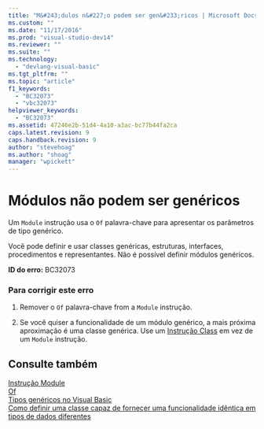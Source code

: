 ```yaml
---
title: "M&#243;dulos n&#227;o podem ser gen&#233;ricos | Microsoft Docs"
ms.custom: ""
ms.date: "11/17/2016"
ms.prod: "visual-studio-dev14"
ms.reviewer: ""
ms.suite: ""
ms.technology: 
  - "devlang-visual-basic"
ms.tgt_pltfrm: ""
ms.topic: "article"
f1_keywords: 
  - "BC32073"
  - "vbc32073"
helpviewer_keywords: 
  - "BC32073"
ms.assetid: 47246e2b-51d4-4a10-a3ac-bc77b44fa2ca
caps.latest.revision: 9
caps.handback.revision: 9
author: "stevehoag"
ms.author: "shoag"
manager: "wpickett"
---
```

# M&#243;dulos n&#227;o podem ser gen&#233;ricos
Um `Module` instrução usa o `Of` palavra\-chave para apresentar os parâmetros de tipo genérico.  
  
 Você pode definir e usar classes genéricas, estruturas, interfaces, procedimentos e representantes. Não é possível definir módulos genéricos.  
  
 **ID do erro:** BC32073  
  
### Para corrigir este erro  
  
1.  Remover o `Of` palavra\-chave from a `Module` instrução.  
  
2.  Se você quiser a funcionalidade de um módulo genérico, a mais próxima aproximação é uma classe genérica. Use um [Instrução Class](../../visual-basic/language-reference/statements/class-statement.md) em vez de um `Module` instrução.  
  
## Consulte também  
 [Instrução Module](../../visual-basic/language-reference/statements/module-statement.md)   
 [Of](../../visual-basic/language-reference/statements/of-clause.md)   
 [Tipos genéricos no Visual Basic](../../visual-basic/programming-guide/language-features/data-types/generic-types.md)   
 [Como definir uma classe capaz de fornecer uma funcionalidade idêntica em tipos de dados diferentes](../Topic/How%20to:%20Define%20a%20Class%20That%20Can%20Provide%20Identical%20Functionality%20on%20Different%20Data%20Types%20\(Visual%20Basic\).md)